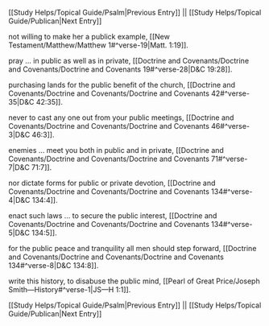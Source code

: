 [[Study Helps/Topical Guide/Psalm|Previous Entry]]  ||  [[Study Helps/Topical Guide/Publican|Next Entry]]

 not willing to make her a publick example, [[New Testament/Matthew/Matthew 1#^verse-19|Matt. 1:19]].

 pray ... in public as well as in private, [[Doctrine and Covenants/Doctrine and Covenants/Doctrine and Covenants 19#^verse-28|D&C 19:28]].

 purchasing lands for the public benefit of the church, [[Doctrine and Covenants/Doctrine and Covenants/Doctrine and Covenants 42#^verse-35|D&C 42:35]].

 never to cast any one out from your public meetings, [[Doctrine and Covenants/Doctrine and Covenants/Doctrine and Covenants 46#^verse-3|D&C 46:3]].

 enemies ... meet you both in public and in private, [[Doctrine and Covenants/Doctrine and Covenants/Doctrine and Covenants 71#^verse-7|D&C 71:7]].

 nor dictate forms for public or private devotion, [[Doctrine and Covenants/Doctrine and Covenants/Doctrine and Covenants 134#^verse-4|D&C 134:4]].

 enact such laws ... to secure the public interest, [[Doctrine and Covenants/Doctrine and Covenants/Doctrine and Covenants 134#^verse-5|D&C 134:5]].

 for the public peace and tranquility all men should step forward, [[Doctrine and Covenants/Doctrine and Covenants/Doctrine and Covenants 134#^verse-8|D&C 134:8]].

 write this history, to disabuse the public mind, [[Pearl of Great Price/Joseph Smith—History#^verse-1|JS—H 1:1]].

[[Study Helps/Topical Guide/Psalm|Previous Entry]]  ||  [[Study Helps/Topical Guide/Publican|Next Entry]]